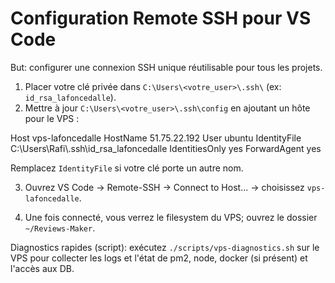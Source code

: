 # Configuration Remote SSH pour VS Code

But: configurer une connexion SSH unique réutilisable pour tous les projets.

1) Placer votre clé privée dans `C:\Users\<votre_user>\.ssh\` (ex: `id_rsa_lafoncedalle`).
2) Mettre à jour `C:\Users\<votre_user>\.ssh\config` en ajoutant un hôte pour le VPS :

Host vps-lafoncedalle
  HostName 51.75.22.192
  User ubuntu
  IdentityFile C:\\Users\\Rafi\\.ssh\\id_rsa_lafoncedalle
  IdentitiesOnly yes
  ForwardAgent yes

Remplacez `IdentityFile` si votre clé porte un autre nom.

3) Ouvrez VS Code -> Remote-SSH -> Connect to Host... -> choisissez `vps-lafoncedalle`.

4) Une fois connecté, vous verrez le filesystem du VPS; ouvrez le dossier `~/Reviews-Maker`.

Diagnostics rapides (script): exécutez `./scripts/vps-diagnostics.sh` sur le VPS pour collecter les logs et l'état de pm2, node, docker (si présent) et l'accès aux DB.
